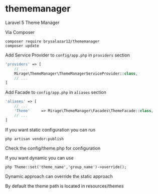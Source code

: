 # thememanager
Laravel 5 Theme Manager

Via Composer
```
composer require brysalazar12/thememanager
composer update
```

Add Service Provider to `config/app.php` in `providers` section
```php
'providers' => [
    // ...
    Mirage\ThemeManager\ThemeManagerServiceProvider::class,
    // ...
]
```

Add Facade to `config/app.php` in `aliases` section
```php
'aliases' => [
    // ...
    'Theme'		=> Mirage\ThemeManager\Facades\ThemeFacade::class,
    // ...
]
```

If you want static configuration you can run
```
php artisan vendor:publish
```
Check the config/theme.php for configuration

If you want dynamic you can use
```
php Theme::set('theme_name','group_name')->override();
```

Dynamic approach can override the static approach

By default the theme path is located in resources/themes


